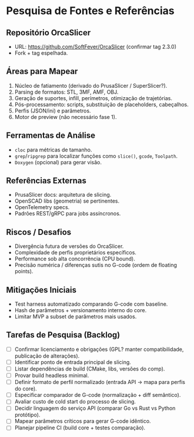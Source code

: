 # Pesquisa de Fontes e Referências

## Repositório OrcaSlicer
- URL: https://github.com/SoftFever/OrcaSlicer (confirmar tag 2.3.0)
- Fork + tag espelhada.

## Áreas para Mapear
1. Núcleo de fatiamento (derivado do PrusaSlicer / SuperSlicer?).
2. Parsing de formatos: STL, 3MF, AMF, OBJ.
3. Geração de suportes, infill, perímetros, otimização de trajetórias.
4. Pós-processamento: scripts, substituição de placeholders, cabeçalhos.
5. Perfis (JSON/ini) e parâmetros.
6. Motor de preview (não necessário fase 1).

## Ferramentas de Análise
- `cloc` para métricas de tamanho.
- `grep`/`ripgrep` para localizar funções como `slice()`, `gcode`, `Toolpath`.
- `Doxygen` (opcional) para gerar visão.

## Referências Externas
- PrusaSlicer docs: arquitetura de slicing.
- OpenSCAD libs (geometria) se pertinentes.
- OpenTelemetry specs.
- Padrões REST/gRPC para jobs assíncronos.

## Riscos / Desafios
- Divergência futura de versões do OrcaSlicer.
- Complexidade de perfis proprietários específicos.
- Performance sob alta concorrência (CPU bound).
- Precisão numérica / diferenças sutis no G-code (ordem de floating points).

## Mitigações Iniciais
- Test harness automatizado comparando G-code com baseline.
- Hash de parâmetros + versionamento interno do core.
- Limitar MVP a subset de parâmetros mais usados.

## Tarefas de Pesquisa (Backlog)
- [ ] Confirmar licenciamento e obrigações (GPL? manter compatibilidade, publicação de alterações).
- [ ] Identificar ponto de entrada principal de slicing.
- [ ] Listar dependências de build (CMake, libs, versões do comp). 
- [ ] Provar build headless minimal.
- [ ] Definir formato de perfil normalizado (entrada API -> mapa para perfis do core).
- [ ] Especificar comparador de G-code (normalização + diff semântico).
- [ ] Avaliar custo de cold start do processo de slicing.
- [ ] Decidir linguagem do serviço API (comparar Go vs Rust vs Python protótipo).
- [ ] Mapear parâmetros críticos para gerar G-code idêntico.
- [ ] Planejar pipeline CI (build core + testes comparação).
